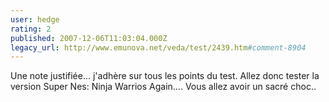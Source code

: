 ```yaml
---
user: hedge
rating: 2
published: 2007-12-06T11:03:04.000Z
legacy_url: http://www.emunova.net/veda/test/2439.htm#comment-8904
---
```

Une note justifiée... j'adhère sur tous les points du test. Allez donc tester la version Super Nes: Ninja Warrios Again.... Vous allez avoir un sacré choc..